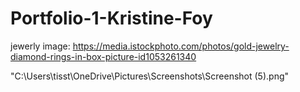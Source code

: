 # Portfolio-1-Kristine-Foy
jewerly image: https://media.istockphoto.com/photos/gold-jewelry-diamond-rings-in-box-picture-id1053261340

"C:\Users\tisst\OneDrive\Pictures\Screenshots\Screenshot (5).png"